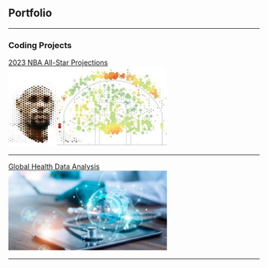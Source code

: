 ## Portfolio

---

### Coding Projects

[2023 NBA All-Star Projections](https://nbviewer.org/github/bencoleman24/2023-NBA-All-Star-Projections/blob/main/NBA%20All-Star%20Projections.ipynb/)
<img src="images/nbaig.jpg?raw=true"/>

---
[Global Health Data Analysis](https://nbviewer.org/github/bencoleman24/Global-Health-Data-Analysis/blob/main/Global%20Health%20Data%20Analysis.ipynb/)
<img src="images/gw.jpg?raw=true"/>





---
<!-- Remove above link if you don't want to attibute -->
